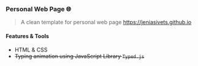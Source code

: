### Personal Web Page 🌐
> A clean template for personal web page https://jeniasivets.github.io


#### Features & Tools
* HTML & CSS
*  ~~Typing animation using JavaScript Library `Typed.js`~~

